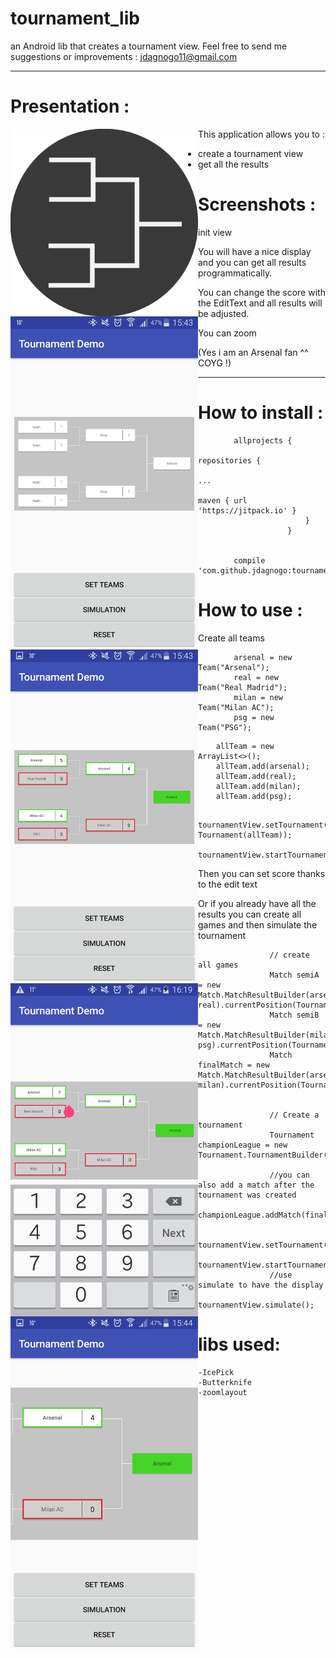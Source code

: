 # tournament_lib

an Android lib that creates a tournament view.
Feel free to send me suggestions or improvements  : jdagnogo11@gmail.com

-----------------------------------------------------------------------------------------------------------------------------

# Presentation : 

 <img src="https://github.com/jdagnogo/tournament_lib/blob/master/screenshots/logo.png" width="300" style=" float : left;">
 
This application allows you to :
  * create a tournament view
  * get all the results
  

# Screenshots : 

init view

<img src="https://github.com/jdagnogo/tournament_lib/blob/master/screenshots/Screenshot_2017-11-14-15-43-32.png" width="300" style=" float : left;">

You will have a nice display and you can get all results programmatically.

<img src="https://github.com/jdagnogo/tournament_lib/blob/master/screenshots/Screenshot_2017-11-14-15-43-47.png" width="300" style=" float : left;">

You can change the score with the EditText and all results will be adjusted.

<img src="https://github.com/jdagnogo/tournament_lib/blob/master/screenshots/Screenshot_2017-11-14-16-19-21.png" width="300" style=" float : left;">

You can zoom

<img src="https://github.com/jdagnogo/tournament_lib/blob/master/screenshots/Screenshot_2017-11-14-15-44-26.png" width="300" style=" float : left;">

(Yes i am an Arsenal fan ^^ COYG !)

-----------------------------------------------------------------------------------------------------------------------------
# How to install :

```
		allprojects {
						repositories {
							...
							maven { url 'https://jitpack.io' }
						}
					}

					
		compile 'com.github.jdagnogo:tournament_lib:1.0'
```

# How to use :

Create all teams
```
		arsenal = new Team("Arsenal");
        real = new Team("Real Madrid");
        milan = new Team("Milan AC");
        psg = new Team("PSG");
```

        allTeam = new ArrayList<>();
        allTeam.add(arsenal);
        allTeam.add(real);
        allTeam.add(milan);
        allTeam.add(psg);
 ```       
    tournamentView.setTournament(new Tournament(allTeam));
                tournamentView.startTournament();
```
Then you can set score thanks to the edit text

Or if you already have all the results you can create all games and then simulate the tournament
```
                // create all games
                Match semiA = new Match.MatchResultBuilder(arsenal, real).currentPosition(TournamentRound.SemiA).scoreA(5).scoreB(0).build();
                Match semiB = new Match.MatchResultBuilder(milan, psg).currentPosition(TournamentRound.SemiB).scoreA(4).scoreB(3).build();
                Match finalMatch = new Match.MatchResultBuilder(arsenal, milan).currentPosition(TournamentRound.Final).scoreA(4).scoreB(0).build();


                // Create a tournament
                Tournament championLeague = new Tournament.TournamentBuilder(allTeam).addMatch(semiA).addMatch(semiB).build();
                
                //you can also add a match after the tournament was created
                championLeague.addMatch(finalMatch);

                tournamentView.setTournament(championLeague);
                tournamentView.startTournament();
                //use simulate to have the display
                tournamentView.simulate();

```				
# libs used:
```
-IcePick
-Butterknife
-zoomlayout
```
